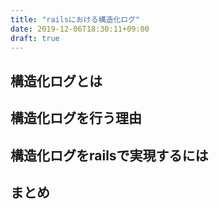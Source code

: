 ```yaml
---
title: "railsにおける構造化ログ"
date: 2019-12-06T18:30:11+09:00
draft: true
---
```


## 構造化ログとは

## 構造化ログを行う理由

## 構造化ログをrailsで実現するには

## まとめ

